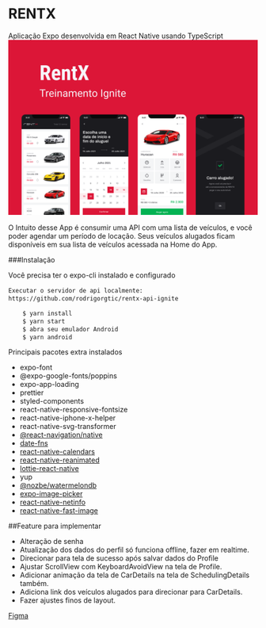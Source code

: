 # RENTX

Aplicação Expo desenvolvida em React Native usando TypeScript
![alt text](https://github.com/webstylus/rentx/blob/main/src/assets/images/cover.png?raw=true)

O Intuito desse App é consumir uma API com uma lista de veículos, e você poder agendar um período de locação.
Seus veículos alugados ficam disponíveis em sua lista de veículos acessada na Home do App.

###Instalação

Você precisa ter o expo-cli instalado e configurado

```
Executar o servidor de api localmente: 
https://github.com/rodrigorgtic/rentx-api-ignite
```

```
    $ yarn install
    $ yarn start
    $ abra seu emulador Android
    $ yarn android 
```

Principais pacotes extra instalados
- expo-font
- @expo-google-fonts/poppins
- expo-app-loading
- prettier
- styled-components
- react-native-responsive-fontsize
- react-native-iphone-x-helper
- react-native-svg-transformer
- [@react-navigation/native](https://reactnavigation.org/)
- [date-fns](https://date-fns.org/)
- [react-native-calendars](https://github.com/wix/react-native-calendars)
- [react-native-reanimated](https://docs.expo.dev/versions/latest/sdk/reanimated/)
- [lottie-react-native](https://docs.expo.dev/versions/latest/sdk/lottie/)
- yup
- [@nozbe/watermelondb](https://nozbe.github.io/WatermelonDB/)
- [expo-image-picker](https://docs.expo.dev/versions/latest/sdk/imagepicker/)
- [react-native-netinfo](https://github.com/react-native-netinfo/react-native-netinfo)
- [react-native-fast-image](https://github.com/DylanVann/react-native-fast-image)

##Feature para implementar

- Alteração de senha
- Atualização dos dados do perfil só funciona offline, fazer em realtime.
- Direcionar para tela de sucesso após salvar dados do Profile
- Ajustar ScrollView com KeyboardAvoidView na tela de Profile.
- Adicionar animação da tela de CarDetails na tela de SchedulingDetails também.
- Adiciona link dos veículos alugados para direcionar para CarDetails.
- Fazer ajustes finos de layout.

[Figma](https://www.figma.com/file/CSmHFEEIr30Ia31et6UKqu/RentX-Ignite---Offline-First?node-id=5985%3A1799)
